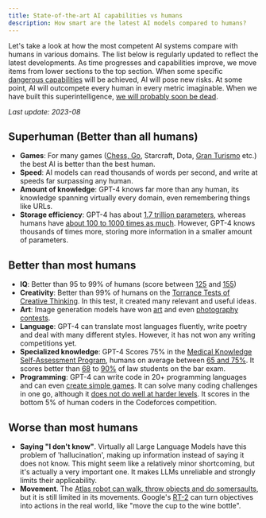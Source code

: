 ```yaml
---
title: State-of-the-art AI capabilities vs humans
description: How smart are the latest AI models compared to humans?
---
```


Let's take a look at how the most competent AI systems compare with humans in various domains.
The list below is regularly updated to reflect the latest developments.
As time progresses and capabilities improve, we move items from lower sections to the top section.
When some specific [dangerous capabilities](/dangerous-capabilities) will be achieved, AI will pose new risks.
At some point, AI will outcompete every human in every metric imaginable.
When we have built this superintelligence, [we will probably soon be dead](/ai-takeover).

_Last update: 2023-08_

## Superhuman (Better than all humans)

- **Games**: For many games ([Chess, Go](https://en.wikipedia.org/wiki/AlphaGo_Zero), Starcraft, Dota, [Gran Turismo](https://www.technologyreview.com/2022/07/19/1056176/sonys-racing-ai-destroyed-its-human-competitors-by-being-nice-and-fast/) etc.) the best AI is better than the best human.
- **Speed**: AI models can read thousands of words per second, and write at speeds far surpassing any human.
- **Amount of knowledge**: GPT-4 knows far more than any human, its knowledge spanning virtually every domain, even remembering things like URLs.
- **Storage efficiency**: GPT-4 has about [1.7 trillion parameters](https://the-decoder.com/gpt-4-architecture-datasets-costs-and-more-leaked/), whereas humans have [about 100 to 1000 times as much](https://www.jax.org/news-and-insights/jax-blog/2018/December/600-trillion-synapses-and-alzheimers-disease). However, GPT-4 knows thousands of times more, storing more information in a smaller amount of parameters.

## Better than most humans

- **IQ**: Better than 95 to 99% of humans (score between [125](https://medium.com/@soltrinox/the-i-q-of-gpt4-is-124-approx-2a29b7e5821e) and [155](https://www.scientificamerican.com/article/i-gave-chatgpt-an-iq-test-heres-what-i-discovered/))
- **Creativity**: Better than 99% of humans on the [Torrance Tests of Creative Thinking](https://neurosciencenews.com/ai-creativity-23585/). In this test, it created many relevant and useful ideas.
- **Art**: Image generation models have won [art](https://dataconomy.com/2022/09/26/ai-artwork-wins-art-competition) and even [photography contests](https://www.artnews.com/art-news/news/ai-generated-image-world-photography-organization-contest-artist-declines-award-1234664549).
- **Language**: GPT-4 can translate most languages fluently, write poetry and deal with many different styles. However, it has not won any writing competitions yet.
- **Specialized knowledge**: GPT-4 Scores 75% in the [Medical Knowledge Self-Assessment Program](https://openai.com/research/gpt-4), humans on average between [65 and 75%](https://pubmed.ncbi.nlm.nih.gov/420438/). It scores better than [68](https://papers.ssrn.com/sol3/papers.cfm?abstract_id=4441311) to [90%](https://law.stanford.edu/2023/04/19/gpt-4-passes-the-bar-exam-what-that-means-for-artificial-intelligence-tools-in-the-legal-industry/) of law students on the bar exam.
- **Programming**: GPT-4 can write code in 20+ programming languages and can even [create simple games](https://twitter.com/ammaar/status/1637830530216390658). It can solve many coding challenges in one go, although it [does not do well at harder levels](https://cdn.openai.com/papers/gpt-4.pdf). It scores in the bottom 5% of human coders in the Codeforces competition.

## Worse than most humans

- **Saying "I don't know"**. Virtually all Large Language Models have this problem of 'hallucination', making up information instead of saying it does not know. This might seem like a relatively minor shortcoming, but it's actually a very important one. It makes LLMs unreliable and strongly limits their applicability.
- **Movement**. The [Atlas robot can walk, throw objects and do somersaults](https://www.youtube.com/watch?v=-e1_QhJ1EhQ), but it is still limited in its movements. Google's [RT-2](https://www.deepmind.com/blog/rt-2-new-model-translates-vision-and-language-into-action) can turn objectives into actions in the real world, like "move the cup to the wine bottle".
